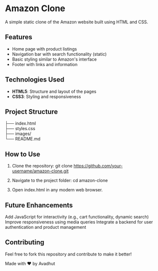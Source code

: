 # Amazon Clone

A simple static clone of the Amazon website built using HTML and CSS.

## Features

- Home page with product listings
- Navigation bar with search functionality (static)
- Basic styling similar to Amazon's interface
- Footer with links and information

## Technologies Used
- **HTML5**: Structure and layout of the pages
- **CSS3**: Styling and responsiveness

## Project Structure

├── index.html        
├── styles.css         
├── images/           
└── README.md         


## How to Use
1. Clone the repository:
   git clone https://github.com/your-username/amazon-clone.git

2. Navigate to the project folder:
    cd amazon-clone

3. Open index.html in any modern web browser.

## Future Enhancements

Add JavaScript for interactivity (e.g., cart functionality, dynamic search)
Improve responsiveness using media queries
Integrate a backend for user authentication and product management

## Contributing

Feel free to fork this repository and contribute to make it better!

Made with ❤️ by Avadhut